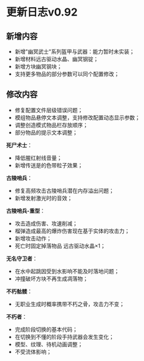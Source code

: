 # 更新日志v0.92



## 新增内容

- 新增"幽冥武士"系列盔甲与武器：能力暂时未实装；
- 新增材料远古驱动水晶、幽冥钢锭；
- 新增方块幽冥钢块；
- 支持更多物品的部分参数可以同个配置修改；

## 修改内容

- 修复配置文件层级错误问题；
- 模组物品悬停文本调整，支持修改配置动态显示参数；
- 调整创造模式物品栏存放顺序；
- 部分物品的提示文本调整；

**死尸术士**：

  - 降低腥红射线音量；
  - 新增传送是的色带粒子效果；

**古陵哨兵**：
  - 修复高频攻击古陵哨兵潜在内存溢出问题；
  - 新增发射激光时的音效；

**古陵哨兵-重型**：

  - 攻击造成伤害、攻速削减；
  - 榴弹造成最高的爆炸伤害现在基于实体的攻击力；
  - 新增攻击动作；
  - 死亡时固定掉落物品 远古驱动水晶×1；

**无名守卫者**：

  - 在水中起跳因受到水影响不能及时落地问题；
  - 冲撞破坏方块不再生成凋落物；

**不朽骷髅**：

- 无职业生成时概率携带不朽之骨，攻击力不变；

**不朽者**：

- 完成阶段切换的基本代码；
- 在切换到不懂的阶段手持武器会发生变化；
- 模型、纹理、待机动画调整；
- 不受流体影响；